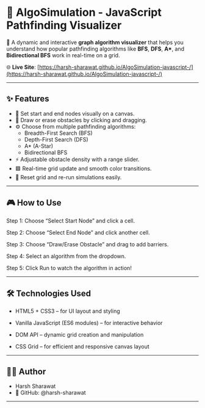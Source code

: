 # 🧠 AlgoSimulation - JavaScript Pathfinding Visualizer

🚀 A dynamic and interactive **graph algorithm visualizer** that helps you understand how popular pathfinding algorithms like **BFS**, **DFS**, **A\***, and **Bidirectional BFS** work in real-time on a grid.

🌐 **Live Site**: [https://harsh-sharawat.github.io/AlgoSimulation-javascript-/](https://harsh-sharawat.github.io/AlgoSimulation-javascript-/)

---

## ✨ Features

- 🎯 Set start and end nodes visually on a canvas.
- 🧱 Draw or erase obstacles by clicking and dragging.
- ⚙️ Choose from multiple pathfinding algorithms:
  - Breadth-First Search (BFS)
  - Depth-First Search (DFS)
  - A* (A-Star)
  - Bidirectional BFS
- ⚡ Adjustable obstacle density with a range slider.
- 🟩 Real-time grid update and smooth color transitions.
- 🔁 Reset grid and re-run simulations easily.

---
## 🎮 How to Use
Step 1: Choose “Select Start Node” and click a cell.

Step 2: Choose “Select End Node” and click another cell.

Step 3: Choose “Draw/Erase Obstacle” and drag to add barriers.

Step 4: Select an algorithm from the dropdown.

Step 5: Click Run to watch the algorithm in action!

---
## 🛠️ Technologies Used
- HTML5 + CSS3 – for UI layout and styling

- Vanilla JavaScript (ES6 modules) – for interactive behavior

- DOM API – dynamic grid creation and manipulation

- CSS Grid – for efficient and responsive canvas layout

---
## 🧑‍💻 Author
- Harsh Sharawat
- 🐙 GitHub: @harsh-sharawat
---
